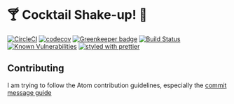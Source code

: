# 🍸 Cocktail Shake-up! 🍹

[![CircleCI](https://circleci.com/gh/Jmclerck/cocktail-shake-up/tree/master.svg?style=shield&circle-token=4d41114cd938bd0be1bad6853bd717f73c42765c)](https://circleci.com/gh/Jmclerck/cocktail-shake-up/tree/develop)
[![codecov](https://codecov.io/gh/Jmclerck/cocktail-shake-up/branch/develop/graph/badge.svg)](https://codecov.io/gh/Jmclerck/cocktail-shake-up)
[![Greenkeeper badge](https://badges.greenkeeper.io/Jmclerck/cocktail-shake-up.svg)](https://greenkeeper.io/)
[![Build Status](https://saucelabs.com/buildstatus/Jmclerck)](https://saucelabs.com/beta/builds/49854ad3b79f4d999b4eee91cc6f3670)
[![Known Vulnerabilities](https://snyk.io/test/github/jmclerck/cocktail-shake-up/develop/badge.svg)](https://snyk.io/test/github/jmclerck/cocktail-shake-up)
[![styled with prettier](https://img.shields.io/badge/styled_with-prettier-ff69b4.svg)](https://github.com/prettier/prettier)

## Contributing

I am trying to follow the Atom contribution guidelines, especially the [commit message guide](https://github.com/atom/atom/blob/master/CONTRIBUTING.md#git-commit-messages)
